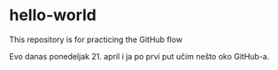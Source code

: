 # hello-world
This repository is for practicing the GitHub flow

Evo danas ponedeljak 21. april i ja po prvi put učim nešto oko GitHub-a.
